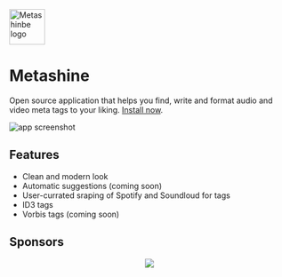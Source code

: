 <img src='https://github.com/StarLederer/metashine/raw/main/buildResources/icon.png' alt='Metashinbe logo' height='64'/>

# Metashine
Open source application that helps you find, write and format audio and video meta tags to your liking. [Install now](https://github.com/StarLederer/metashine/releases).

![app screenshot](https://i.imgur.com/bQjdMud.png)

## Features
- Clean and modern look
- Automatic suggestions (coming soon)
- User-currated sraping of Spotify and Soundloud for tags
- ID3 tags
- Vorbis tags (coming soon)

## Sponsors

<p align="center">
  <a href="https://starlederer.github.io/sponsors/sponsors.svg">
    <img src="https://starlederer.github.io/sponsors/sponsors.svg"/>
  </a>
</p>

